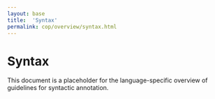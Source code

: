 ```yaml
---
layout: base
title:  'Syntax'
permalink: cop/overview/syntax.html
---
```


# Syntax

This document is a placeholder for the language-specific overview of
guidelines for syntactic annotation.
